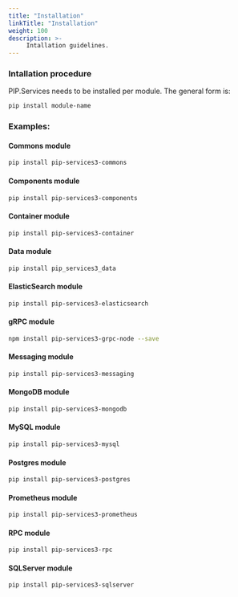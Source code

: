 ```yaml
---
title: "Installation"
linkTitle: "Installation"
weight: 100
description: >-
     Intallation guidelines.
---
```


### Intallation procedure

PIP.Services needs to be installed per module. The general form is:

```bash
pip install module-name
```
### Examples:

#### Commons module

```bash
pip install pip-services3-commons
```
 
#### Components module 
```bash
pip install pip-services3-components
```

#### Container module
```bash
pip install pip-services3-container
```

#### Data module
```bash
pip install pip_services3_data
```

#### ElasticSearch module
```bash
pip install pip-services3-elasticsearch
```

#### gRPC module
```bash
npm install pip-services3-grpc-node --save
```

#### Messaging module
```bash
pip install pip-services3-messaging
```

#### MongoDB module
```bash
pip install pip-services3-mongodb
```

#### MySQL module
```bash
pip install pip-services3-mysql
```

#### Postgres module
```bash
pip install pip-services3-postgres
```

#### Prometheus module
```bash
pip install pip-services3-prometheus
```

#### RPC module
```bash
pip install pip-services3-rpc
```

#### SQLServer module
```bash
pip install pip-services3-sqlserver
```

